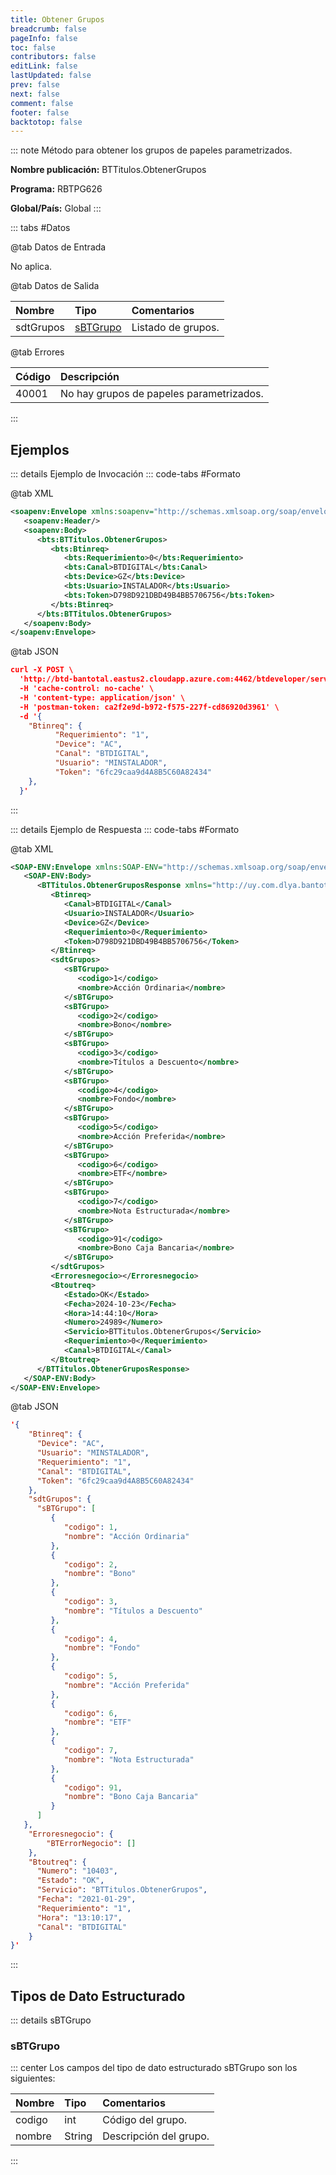 ```yaml
---
title: Obtener Grupos
breadcrumb: false
pageInfo: false
toc: false
contributors: false
editLink: false
lastUpdated: false
prev: false
next: false
comment: false
footer: false
backtotop: false
---
```


<!-- ABRE DATOS DEL MÉTODO -->
::: note Método para obtener los grupos de papeles parametrizados.

**Nombre publicación:** BTTitulos.ObtenerGrupos

**Programa:** RBTPG626

**Global/País:** Global
:::
<!-- CIERRA DATOS DEL MÉTODO -->

<!-- ABRE TABLA DE DATOS -->
::: tabs #Datos 

@tab Datos de Entrada

No aplica.


@tab Datos de Salida

Nombre | Tipo | Comentarios
:--------- | :--------- | :---------
sdtGrupos | [sBTGrupo](#sbtgrupo) | Listado de grupos.

@tab Errores

Código | Descripción
:--------- | :-----------
40001 | No hay grupos de papeles parametrizados.

::: 
<!-- CIERRA TABLA DE DATOS -->

## **Ejemplos**

<!-- ABRE EJEMPLO DE INVOCACIÓN -->
::: details Ejemplo de Invocación 
::: code-tabs #Formato

@tab XML
```xml
<soapenv:Envelope xmlns:soapenv="http://schemas.xmlsoap.org/soap/envelope/" xmlns:bts="http://uy.com.dlya.bantotal/BTSOA/">
   <soapenv:Header/>
   <soapenv:Body>
      <bts:BTTitulos.ObtenerGrupos>
         <bts:Btinreq>
            <bts:Requerimiento>0</bts:Requerimiento>
            <bts:Canal>BTDIGITAL</bts:Canal>
            <bts:Device>GZ</bts:Device>
            <bts:Usuario>INSTALADOR</bts:Usuario>
            <bts:Token>D798D921DBD49B4BB5706756</bts:Token>
         </bts:Btinreq>
      </bts:BTTitulos.ObtenerGrupos>
   </soapenv:Body>
</soapenv:Envelope>
```

@tab JSON
```json
curl -X POST \
  'http://btd-bantotal.eastus2.cloudapp.azure.com:4462/btdeveloper/servlet/com.dlya.bantotal.odwsbt_BTTitulos?ObtenerGrupos=' \
  -H 'cache-control: no-cache' \
  -H 'content-type: application/json' \
  -H 'postman-token: ca2f2e9d-b972-f575-227f-cd86920d3961' \
  -d '{
    "Btinreq": {
          "Requerimiento": "1",
          "Device": "AC",
          "Canal": "BTDIGITAL",
          "Usuario": "MINSTALADOR",
          "Token": "6fc29caa9d4A8B5C60A82434"
    },
  }'
```
:::
<!-- CIERRA EJEMPLO DE INVOCACIÓN -->

<!-- ABRE EJEMPLO DE RESPUESTA -->
::: details Ejemplo de Respuesta 
::: code-tabs #Formato

@tab XML
```xml
<SOAP-ENV:Envelope xmlns:SOAP-ENV="http://schemas.xmlsoap.org/soap/envelope/" xmlns:xsd="http://www.w3.org/2001/XMLSchema" xmlns:SOAP-ENC="http://schemas.xmlsoap.org/soap/encoding/" xmlns:xsi="http://www.w3.org/2001/XMLSchema-instance">
   <SOAP-ENV:Body>
      <BTTitulos.ObtenerGruposResponse xmlns="http://uy.com.dlya.bantotal/BTSOA/">
         <Btinreq>
            <Canal>BTDIGITAL</Canal>
            <Usuario>INSTALADOR</Usuario>
            <Device>GZ</Device>
            <Requerimiento>0</Requerimiento>
            <Token>D798D921DBD49B4BB5706756</Token>
         </Btinreq>
         <sdtGrupos>
            <sBTGrupo>
               <codigo>1</codigo>
               <nombre>Acción Ordinaria</nombre>
            </sBTGrupo>
            <sBTGrupo>
               <codigo>2</codigo>
               <nombre>Bono</nombre>
            </sBTGrupo>
            <sBTGrupo>
               <codigo>3</codigo>
               <nombre>Títulos a Descuento</nombre>
            </sBTGrupo>
            <sBTGrupo>
               <codigo>4</codigo>
               <nombre>Fondo</nombre>
            </sBTGrupo>
            <sBTGrupo>
               <codigo>5</codigo>
               <nombre>Acción Preferida</nombre>
            </sBTGrupo>
            <sBTGrupo>
               <codigo>6</codigo>
               <nombre>ETF</nombre>
            </sBTGrupo>
            <sBTGrupo>
               <codigo>7</codigo>
               <nombre>Nota Estructurada</nombre>
            </sBTGrupo>
            <sBTGrupo>
               <codigo>91</codigo>
               <nombre>Bono Caja Bancaria</nombre>
            </sBTGrupo>
         </sdtGrupos>
         <Erroresnegocio></Erroresnegocio>
         <Btoutreq>
            <Estado>OK</Estado>
            <Fecha>2024-10-23</Fecha>
            <Hora>14:44:10</Hora>
            <Numero>24989</Numero>
            <Servicio>BTTitulos.ObtenerGrupos</Servicio>
            <Requerimiento>0</Requerimiento>
            <Canal>BTDIGITAL</Canal>
         </Btoutreq>
      </BTTitulos.ObtenerGruposResponse>
   </SOAP-ENV:Body>
</SOAP-ENV:Envelope>
```

@tab JSON
```json
'{
    "Btinreq": {
      "Device": "AC",
      "Usuario": "MINSTALADOR",
      "Requerimiento": "1",
      "Canal": "BTDIGITAL",
      "Token": "6fc29caa9d4A8B5C60A82434"
    },
    "sdtGrupos": {
      "sBTGrupo": [
         {
            "codigo": 1,
            "nombre": "Acción Ordinaria"
         },
         {
            "codigo": 2,
            "nombre": "Bono"
         },
         {
            "codigo": 3,
            "nombre": "Títulos a Descuento"
         },
         {
            "codigo": 4,
            "nombre": "Fondo"
         },
         {
            "codigo": 5,
            "nombre": "Acción Preferida"
         },
         {
            "codigo": 6,
            "nombre": "ETF"
         },
         {
            "codigo": 7,
            "nombre": "Nota Estructurada"
         },
         {
            "codigo": 91,
            "nombre": "Bono Caja Bancaria"
         }
      ]
   },
    "Erroresnegocio": {
        "BTErrorNegocio": []
    },
    "Btoutreq": {
      "Numero": "10403",
      "Estado": "OK",
      "Servicio": "BTTitulos.ObtenerGrupos",
      "Fecha": "2021-01-29",
      "Requerimiento": "1",
      "Hora": "13:10:17",
      "Canal": "BTDIGITAL"
    }
}'
```
::: 
<!-- CIERRA EJEMPLO DE RESPUESTA -->

## **Tipos de Dato Estructurado**

<!-- ABRE SDT -->
::: details sBTGrupo  

### sBTGrupo

::: center 
Los campos del tipo de dato estructurado sBTGrupo son los siguientes: 

Nombre | Tipo | Comentarios 
:--------- | :----------- | :----------- 
codigo | int | Código del grupo.
nombre | String | Descripción del grupo.

:::
<!-- CIERRA SDT -->